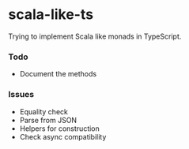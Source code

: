 # scala-like-ts

Trying to implement Scala like monads in TypeScript.

### Todo

- Document the methods

### Issues

- Equality check
- Parse from JSON
- Helpers for construction
- Check async compatibility
